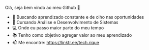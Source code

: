  Olá, seja bem vindo ao meu Github 👋
 
- 👀 Buscando aprendizado constante e de olho nas oportunidades 
- 🌱 Cursando Análise e Desenvolvimento de Sistemas 
- 💻 Onde eu passo maior parte do meu tempo
- 📚 Tenho como objetivo agregar valor ao meu aprendizado
- 📫 Me encontre: https://linktr.ee/tech.rique

